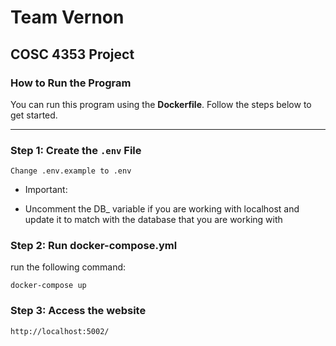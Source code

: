 # Team Vernon

## COSC 4353 Project

### How to Run the Program

You can run this program using the **Dockerfile**. Follow the steps below to get started.

---

### Step 1: Create the `.env` File

```
Change .env.example to .env
```

- Important:

* Uncomment the DB\_ variable if you are working with localhost and update it to match with the database that you are working with

### Step 2: Run docker-compose.yml

run the following command:

```
docker-compose up
```

### Step 3: Access the website

```
http://localhost:5002/
```
